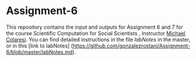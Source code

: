 # Assignment-6
This repository contains the input and outputs for Assignment 6 and 7 for the course Scientific Computation for Social Scientists , Instructor [Michael Colaresi](https://github.com/colaresi).
You can find detailed instructions in the file _labNotes_ in the master, or in this [link to labNotes] (https://github.com/gonzalezrostani/Assignment-6/blob/master/labNotes.md). 
